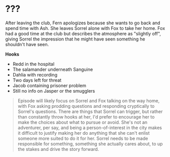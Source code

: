# ???
After leaving the club, Fern apologizes because she wants to go back and spend time with Ash. She leaves Sorrel alone with Fox to take her home. Fox had a good time at the club but describes the atmosphere as "slightly off", giving Sorrel the impression that he might have seen something he shouldn't have seen.

**Hooks**  
- Redd in the hospital
- The salamander underneath Sanguine
- Dahlia with recording
- Two days left for threat
- Jacob containing prisoner problem
- Still no info on Jasper or the smugglers

> Episode will likely focus on Sorrel and Fox talking on the way home, with Fox asking prodding questions and responding cryptically to Sorrel's questions. There are things that Sorrel can trigger, but rather than constantly throw hooks at her, I'd prefer to encourage her to make the choices about what to pursue or avoid. She's not an adventurer, per say, and being a person-of-interest in the city makes it difficult to justify making her do anything that she can't enlist someone more suited to do it for her. Sorrel needs to be made responsible for something, something she actually cares about, to up the stakes and drive the story forward.

